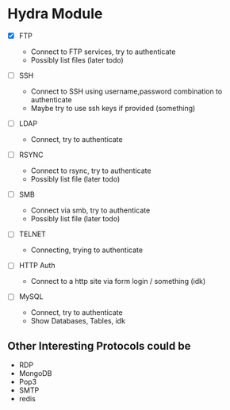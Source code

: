 # Hydra Module

- [X] FTP
    - Connect to FTP services, try to authenticate
    - Possibly list files (later todo)


- [ ] SSH
    - Connect to SSH using username,password combination to authenticate
    - Maybe try to use ssh keys if provided (something)
    

- [ ] LDAP 
    - Connect, try to authenticate


- [ ] RSYNC 
    - Connect to rsync, try to authenticate
    - Possibly list file (later todo)
    

- [ ] SMB 
    - Connect via smb, try to authenticate
    - Possibly list file (later todo)


- [ ] TELNET 
    - Connecting, trying to authenticate


- [ ] HTTP Auth 
    - Connect to a http site via form login / something (idk)


- [ ] MySQL 
    - Connect, try to authenticate
    - Show Databases, Tables, idk


## Other Interesting Protocols could be
- RDP
- MongoDB
- Pop3
- SMTP
- redis